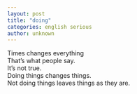 ```yaml
---
layout: post
title: "doing"
categories: english serious
author: unknown
---
```

Times changes everything   
That’s what people say.   
It’s not true.  
Doing things changes things.  
Not doing things leaves things as they are.
